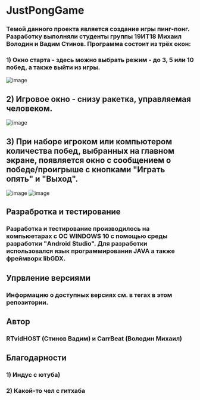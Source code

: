 # JustPongGame
### Темой данного проекта является создание игры пинг-понг. Разработку выполняли студенты группы 19ИТ18 Михаил Володин и Вадим Стинов. Программа состоит из трёх окон:
### 1) Окно старта - здесь можно выбрать режим - до 3, 5 или 10 побед, а также выйти из игры.
![image](https://user-images.githubusercontent.com/77549980/162083851-871acfd9-01c3-47c3-a469-82a23b3cd9b2.png)

## 2) Игровое окно - снизу ракетка, управляемая человеком.
![image](https://user-images.githubusercontent.com/77549980/162084205-27fab9ca-2d03-4e31-9970-8f1c69d36125.png)

## 3) При наборе игроком или компьютером количества побед, выбранных на главном экране, появляется окно с сообщением о победе/проигрыше с кнопками "Играть опять" и "Выход".
![image](https://user-images.githubusercontent.com/77549980/162084443-86750d36-82bb-418d-baf4-57371af823ec.png)
![image](https://user-images.githubusercontent.com/77549980/162084596-7483f06a-7dc3-4702-aabe-770306fb4907.png)

## Разрабротка и тестирование
### Разработка и тестирование производилось на компьюетарах с ОС WINDOWS 10 с помощью среды разработки "Android Studio". Для разработки использовался язык программирования JAVA а также фреймворк libGDX.

## Упрвление версиями
### Информацию о доступных версиях см. в тегах в этом репозитории.

## Автор
### RTvidHOST (Стинов Вадим) и CarrBeat (Володин Михаил)

## Благодарности
### 1) Индус с ютуба)
### 2) Какой-то чел с гитхаба
